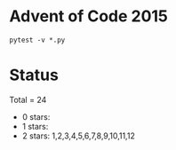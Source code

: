 Advent of Code 2015
===================

```pytest -v *.py```

Status
======

Total = 24

- 0 stars:
- 1 stars:
- 2 stars: 1,2,3,4,5,6,7,8,9,10,11,12
